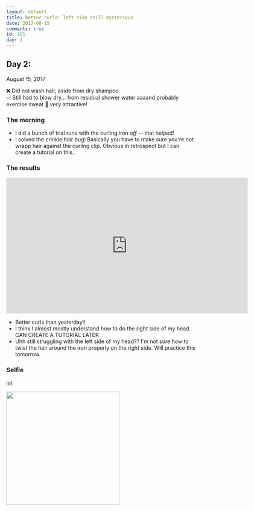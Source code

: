 ```yaml
---
layout: default
title: better curls! left side still mysterious
date: 2017-08-15
comments: true
id: 101
day: 2
---
```


## Day 2: 
_August 15, 2017_

❌ Did not wash hair, aside from dry shampoo  
✅ Still had to blow dry... from residual shower water aaaand probably exercise sweat 😬 very attractive!

### The morning

- I did a bunch of trial runs with the curling iron *off* -- that helped!
- I solved the crinkle hair bug! Basically you have to make sure you're not wrapp hair against the curling clip. Obvious in retrospect but I can create a tutorial on this.

### The results

<iframe src="https://player.vimeo.com/video/229730684" width="640" height="360" frameborder="0" webkitallowfullscreen mozallowfullscreen allowfullscreen></iframe>

- Better curls than yesterday!!
- I think I almost mostly understand how to do the right side of my head. CAN CREATE A TUTORIAL LATER
- Uhh still struggling with the left side of my head?? I'm not sure how to twist the hair around the iron properly on the right side. Will practice this tomorrow.

### Selfie

lol

<img src="{{ site.url }}/assets/images/day2selfie.png" height="300" />
